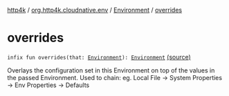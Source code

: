 [http4k](../../index.md) / [org.http4k.cloudnative.env](../index.md) / [Environment](index.md) / [overrides](./overrides.md)

# overrides

`infix fun overrides(that: `[`Environment`](index.md)`): `[`Environment`](index.md) [(source)](https://github.com/http4k/http4k/blob/master/http4k-cloudnative/src/main/kotlin/org/http4k/cloudnative/env/Environment.kt#L31)

Overlays the configuration set in this Environment on top of the values in the passed Environment.
Used to chain: eg. Local File -&gt; System Properties -&gt; Env Properties -&gt; Defaults

